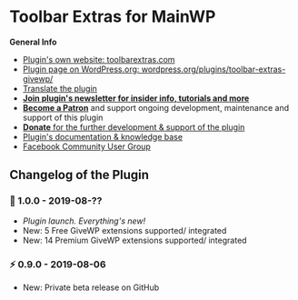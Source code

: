 # Toolbar Extras for MainWP

**General Info**

* [Plugin's own website: toolbarextras.com](https://toolbarextras.com/)
* [Plugin page on WordPress.org: wordpress.org/plugins/toolbar-extras-givewp/](https://wordpress.org/plugins/toolbar-extras-givewp/)
* [Translate the plugin](https://translate.wordpress.org/projects/wp-plugins/toolbar-extras-givewp)
* [**Join plugin's newsletter for insider info, tutorials and more**](https://eepurl.com/gbAUUn)
* [**Become a Patron**](https://www.patreon.com/deckerweb) and support ongoing development, maintenance and support of this plugin
* [**Donate** for the further development & support of the plugin](https://www.paypal.me/deckerweb)
* [Plugin's documentation & knowledge base](https://toolbarextras.com/docs-category/givewp-addon/)
* [Facebook Community User Group](https://www.facebook.com/groups/ToolbarExtras/)

## Changelog of the Plugin

### 🎉 1.0.0 - 2019-08-??

* *Plugin launch. Everything's new!*
* New: 5 Free GiveWP extensions supported/ integrated
* New: 14 Premium GiveWP extensions supported/ integrated


### ⚡ 0.9.0 - 2019-08-06

* New: Private beta release on GitHub
